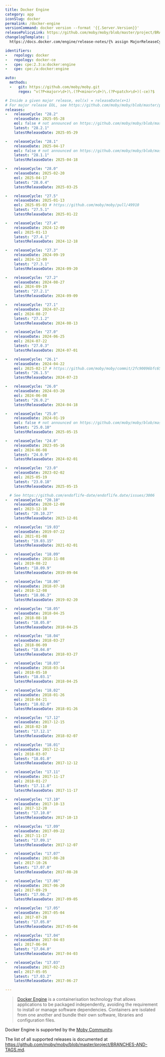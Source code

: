 ```yaml
---
title: Docker Engine
category: app
iconSlug: docker
permalink: /docker-engine
versionCommand: docker version --format '{{.Server.Version}}'
releasePolicyLink: https://github.com/moby/moby/blob/master/project/BRANCHES-AND-TAGS.md
changelogTemplate: |
  https://docs.docker.com/engine/release-notes/{% assign MajorReleaseCycle = "__RELEASE_CYCLE__" | split:"." |first| plus:0 %}{% if MajorReleaseCycle >= 27 %}{{MajorReleaseCycle}}{%else%}__RELEASE_CYCLE__{%endif%}/#{{"__LATEST__"|replace:".",""}}

identifiers:
-   repology: docker
-   repology: docker-ce
-   cpe: cpe:2.3:a:docker:engine
-   cpe: cpe:/a:docker:engine

auto:
  methods:
  -   git: https://github.com/moby/moby.git
      regex: ^v(?P<major>\d+)\.(?P<minor>\d+)\.(?P<patch>\d+)(-ce)?$

# Inside a given major release, eol(x) = releaseDate(x+1)
# For major release EOL, see https://github.com/moby/moby/blob/master/project/BRANCHES-AND-TAGS.md
releases:
-   releaseCycle: "28.2"
    releaseDate: 2025-05-28
    eol: false # not announced on https://github.com/moby/moby/blob/master/project/BRANCHES-AND-TAGS.md
    latest: "28.2.1"
    latestReleaseDate: 2025-05-29

-   releaseCycle: "28.1"
    releaseDate: 2025-04-17
    eol: false # not announced on https://github.com/moby/moby/blob/master/project/BRANCHES-AND-TAGS.md
    latest: "28.1.1"
    latestReleaseDate: 2025-04-18

-   releaseCycle: "28.0"
    releaseDate: 2025-02-20
    eol: 2025-04-17
    latest: "28.0.4"
    latestReleaseDate: 2025-03-25

-   releaseCycle: "27.5"
    releaseDate: 2025-01-13
    eol: 2025-05-03 # https://github.com/moby/moby/pull/49910
    latest: "27.5.1"
    latestReleaseDate: 2025-01-22

-   releaseCycle: "27.4"
    releaseDate: 2024-12-09
    eol: 2025-01-13
    latest: "27.4.1"
    latestReleaseDate: 2024-12-18

-   releaseCycle: "27.3"
    releaseDate: 2024-09-19
    eol: 2024-12-09
    latest: "27.3.1"
    latestReleaseDate: 2024-09-20

-   releaseCycle: "27.2"
    releaseDate: 2024-08-27
    eol: 2024-09-19
    latest: "27.2.1"
    latestReleaseDate: 2024-09-09

-   releaseCycle: "27.1"
    releaseDate: 2024-07-22
    eol: 2024-08-27
    latest: "27.1.2"
    latestReleaseDate: 2024-08-13

-   releaseCycle: "27.0"
    releaseDate: 2024-06-25
    eol: 2024-07-22
    latest: "27.0.3"
    latestReleaseDate: 2024-07-01

-   releaseCycle: "26.1"
    releaseDate: 2024-04-22
    eol: 2025-02-17 # https://github.com/moby/moby/commit/2fc90096bfc6538906e8ad042335f2b23969d813
    latest: "26.1.5"
    latestReleaseDate: 2024-07-23

-   releaseCycle: "26.0"
    releaseDate: 2024-03-20
    eol: 2024-06-08
    latest: "26.0.2"
    latestReleaseDate: 2024-04-18

-   releaseCycle: "25.0"
    releaseDate: 2024-01-19
    eol: false # not announced on https://github.com/moby/moby/blob/master/project/BRANCHES-AND-TAGS.md
    latest: "25.0.10"
    latestReleaseDate: 2025-05-15

-   releaseCycle: "24.0"
    releaseDate: 2023-05-16
    eol: 2024-06-08
    latest: "24.0.9"
    latestReleaseDate: 2024-02-01

-   releaseCycle: "23.0"
    releaseDate: 2023-02-02
    eol: 2025-05-19
    latest: "23.0.18"
    latestReleaseDate: 2025-05-15

  # See https://github.com/endoflife-date/endoflife.date/issues/3006
-   releaseCycle: "20.10"
    releaseDate: 2020-12-09
    eol: 2023-12-10
    latest: "20.10.27"
    latestReleaseDate: 2023-12-01

-   releaseCycle: "19.03"
    releaseDate: 2019-07-22
    eol: 2021-01-08
    latest: "19.03.15"
    latestReleaseDate: 2021-02-01

-   releaseCycle: "18.09"
    releaseDate: 2018-11-08
    eol: 2019-08-22
    latest: "18.09.9"
    latestReleaseDate: 2019-09-04

-   releaseCycle: "18.06"
    releaseDate: 2018-07-18
    eol: 2018-12-08
    latest: "18.06.3"
    latestReleaseDate: 2019-02-20

-   releaseCycle: "18.05"
    releaseDate: 2018-04-25
    eol: 2018-08-18
    latest: "18.05.0"
    latestReleaseDate: 2018-04-25

-   releaseCycle: "18.04"
    releaseDate: 2018-03-27
    eol: 2018-06-09
    latest: "18.04.0"
    latestReleaseDate: 2018-03-27

-   releaseCycle: "18.03"
    releaseDate: 2018-03-14
    eol: 2018-05-10
    latest: "18.03.1"
    latestReleaseDate: 2018-04-25

-   releaseCycle: "18.02"
    releaseDate: 2018-01-26
    eol: 2018-04-21
    latest: "18.02.0"
    latestReleaseDate: 2018-01-26

-   releaseCycle: "17.12"
    releaseDate: 2017-12-15
    eol: 2018-02-10
    latest: "17.12.1"
    latestReleaseDate: 2018-02-07

-   releaseCycle: "18.01"
    releaseDate: 2017-12-12
    eol: 2018-03-07
    latest: "18.01.0"
    latestReleaseDate: 2017-12-12

-   releaseCycle: "17.11"
    releaseDate: 2017-11-17
    eol: 2018-01-27
    latest: "17.11.0"
    latestReleaseDate: 2017-11-17

-   releaseCycle: "17.10"
    releaseDate: 2017-10-13
    eol: 2017-12-20
    latest: "17.10.0"
    latestReleaseDate: 2017-10-13

-   releaseCycle: "17.09"
    releaseDate: 2017-09-22
    eol: 2017-11-17
    latest: "17.09.1"
    latestReleaseDate: 2017-12-07

-   releaseCycle: "17.07"
    releaseDate: 2017-08-28
    eol: 2017-10-26
    latest: "17.07.0"
    latestReleaseDate: 2017-08-28

-   releaseCycle: "17.06"
    releaseDate: 2017-06-20
    eol: 2017-09-29
    latest: "17.06.2"
    latestReleaseDate: 2017-09-05

-   releaseCycle: "17.05"
    releaseDate: 2017-05-04
    eol: 2017-07-28
    latest: "17.05.0"
    latestReleaseDate: 2017-05-04

-   releaseCycle: "17.04"
    releaseDate: 2017-04-03
    eol: 2017-06-04
    latest: "17.04.0"
    latestReleaseDate: 2017-04-03

-   releaseCycle: "17.03"
    releaseDate: 2017-02-23
    eol: 2017-05-05
    latest: "17.03.2"
    latestReleaseDate: 2017-06-27

---
```


> [Docker Engine](https://www.docker.com/) is a containerisation technology that allows applications
> to be packaged independently, avoiding the requirement to install or manage software dependencies.
> Containers are isolated from one another and bundle their own software, libraries and
> configuration files.

Docker Engine is supported by the [Moby Community](https://docs.docker.com/engine/install/#support).

The list of all supported releases is documented at <https://github.com/moby/moby/blob/master/project/BRANCHES-AND-TAGS.md>.
